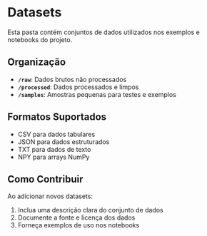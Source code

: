# Datasets

Esta pasta contém conjuntos de dados utilizados nos exemplos e notebooks do projeto.

## Organização

- **`/raw`**: Dados brutos não processados
- **`/processed`**: Dados processados e limpos
- **`/samples`**: Amostras pequenas para testes e exemplos

## Formatos Suportados

- CSV para dados tabulares
- JSON para dados estruturados
- TXT para dados de texto
- NPY para arrays NumPy

## Como Contribuir

Ao adicionar novos datasets:
1. Inclua uma descrição clara do conjunto de dados
2. Documente a fonte e licença dos dados
3. Forneça exemplos de uso nos notebooks